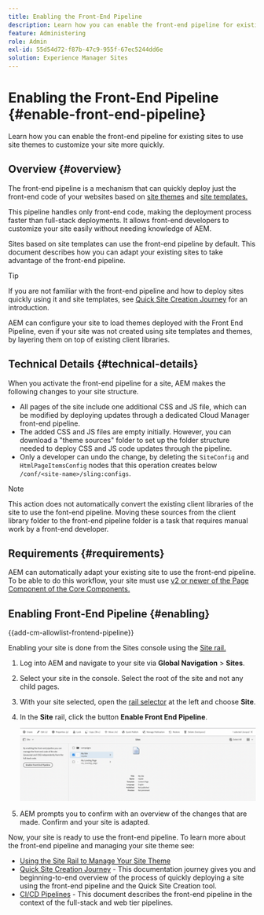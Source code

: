 ```yaml
---
title: Enabling the Front-End Pipeline
description: Learn how you can enable the front-end pipeline for existing sites to use site themes to customize your site more quickly.
feature: Administering
role: Admin
exl-id: 55d54d72-f87b-47c9-955f-67ec5244dd6e
solution: Experience Manager Sites
---
```

# Enabling the Front-End Pipeline {#enable-front-end-pipeline}

Learn how you can enable the front-end pipeline for existing sites to use site themes to customize your site more quickly.

## Overview {#overview}

The front-end pipeline is a mechanism that can quickly deploy just the front-end code of your websites based on [site themes](site-themes.md) and [site templates.](site-templates.md)

This pipeline handles only front-end code, making the deployment process faster than full-stack deployments. It allows front-end developers to customize your site easily without needing knowledge of AEM.

Sites based on site templates can use the front-end pipeline by default. This document describes how you can adapt your existing sites to take advantage of the front-end pipeline.

>[!TIP]
>
>If you are not familiar with the front-end pipeline and how to deploy sites quickly using it and site templates, see [Quick Site Creation Journey](/help/journey-sites/quick-site/overview.md) for an introduction.

AEM can configure your site to load themes deployed with the Front End Pipeline, even if your site was not created using site templates and themes, by layering them on top of existing client libraries.

## Technical Details {#technical-details}

When you activate the front-end pipeline for a site, AEM makes the following changes to your site structure.

* All pages of the site include one additional CSS and JS file, which can be modified by deploying updates through a dedicated Cloud Manager front-end pipeline.
* The added CSS and JS files are empty initially. However, you can download a "theme sources" folder to set up the folder structure needed to deploy CSS and JS code updates through the pipeline.
* Only a developer can undo the change, by deleting the `SiteConfig` and `HtmlPageItemsConfig` nodes that this operation creates below `/conf/<site-name>/sling:configs`.

>[!NOTE]
>
>This action does not automatically convert the existing client libraries of the site to use the font-end pipeline. Moving these sources from the client library folder to the front-end pipeline folder is a task that requires manual work by a front-end developer.

## Requirements {#requirements}

AEM can automatically adapt your existing site to use the front-end pipeline. To be able to do this workflow, your site must use [v2 or newer of the Page Component of the Core Components.](https://experienceleague.adobe.com/en/docs/experience-manager-core-components/using/wcm-components/page)

## Enabling Front-End Pipeline {#enabling}

{{add-cm-allowlist-frontend-pipeline}}

Enabling your site is done from the Sites console using the [Site rail.](site-rail.md)

1. Log into AEM and navigate to your site via **Global Navigation** &gt; **Sites**.
1. Select your site in the console. Select the root of the site and not any child pages.
1. With your site selected, open the [rail selector](/help/sites-cloud/authoring/basic-handling.md#rail-selector) at the left and choose **Site**.
1. In the **Site** rail, click the button **Enable Front End Pipeline**.

   ![Enable front-end pipeline](/help/sites-cloud/administering/assets/enable-front-end-pipeline.png)

1. AEM prompts you to confirm with an overview of the changes that are made. Confirm and your site is adapted.

Now, your site is ready to use the front-end pipeline. To learn more about the front-end pipeline and managing your site theme see:

* [Using the Site Rail to Manage Your Site Theme](site-rail.md)
* [Quick Site Creation Journey](/help/journey-sites/quick-site/overview.md) - This documentation journey gives you and beginning-to-end overview of the process of quickly deploying a site using the front-end pipeline and the Quick Site Creation tool.
* [CI/CD Pipelines](/help/implementing/cloud-manager/configuring-pipelines/introduction-ci-cd-pipelines.md#front-end) - This document describes the front-end pipeline in the context of the full-stack and web tier pipelines.
